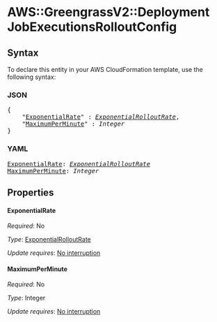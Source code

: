 # AWS::GreengrassV2::Deployment JobExecutionsRolloutConfig

## Syntax

To declare this entity in your AWS CloudFormation template, use the following syntax:

### JSON

<pre>
{
    "<a href="#exponentialrate" title="ExponentialRate">ExponentialRate</a>" : <i><a href="exponentialrolloutrate.md">ExponentialRolloutRate</a></i>,
    "<a href="#maximumperminute" title="MaximumPerMinute">MaximumPerMinute</a>" : <i>Integer</i>
}
</pre>

### YAML

<pre>
<a href="#exponentialrate" title="ExponentialRate">ExponentialRate</a>: <i><a href="exponentialrolloutrate.md">ExponentialRolloutRate</a></i>
<a href="#maximumperminute" title="MaximumPerMinute">MaximumPerMinute</a>: <i>Integer</i>
</pre>

## Properties

#### ExponentialRate

_Required_: No

_Type_: <a href="exponentialrolloutrate.md">ExponentialRolloutRate</a>

_Update requires_: [No interruption](https://docs.aws.amazon.com/AWSCloudFormation/latest/UserGuide/using-cfn-updating-stacks-update-behaviors.html#update-no-interrupt)

#### MaximumPerMinute

_Required_: No

_Type_: Integer

_Update requires_: [No interruption](https://docs.aws.amazon.com/AWSCloudFormation/latest/UserGuide/using-cfn-updating-stacks-update-behaviors.html#update-no-interrupt)
